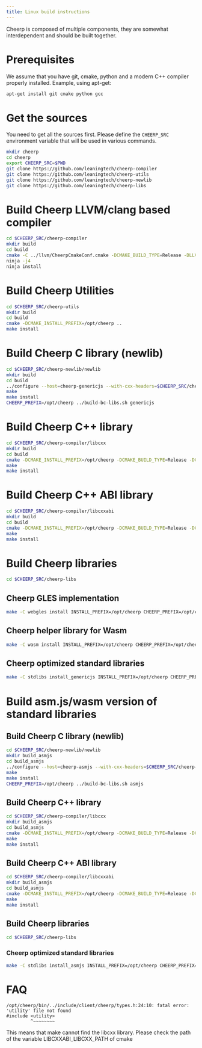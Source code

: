 ```yaml
---
title: Linux build instructions
---
```


Cheerp is composed of multiple components, they are somewhat interdependent and should be built together.

# Prerequisites

We assume that you have git, cmake, python and a modern C++ compiler properly installed.
Example, using apt-get:
```bash
apt-get install git cmake python gcc
```

# Get the sources

You need to get all the sources first. Please define the `CHEERP_SRC` environment variable that will be used in various commands.


```bash
mkdir cheerp
cd cheerp
export CHEERP_SRC=$PWD
git clone https://github.com/leaningtech/cheerp-compiler
git clone https://github.com/leaningtech/cheerp-utils
git clone https://github.com/leaningtech/cheerp-newlib
git clone https://github.com/leaningtech/cheerp-libs
```
# Build Cheerp LLVM/clang based compiler

```bash
cd $CHEERP_SRC/cheerp-compiler
mkdir build
cd build
cmake -C ../llvm/CheerpCmakeConf.cmake -DCMAKE_BUILD_TYPE=Release -DLLVM_ENABLE_PROJECTS=clang -G Ninja ../llvm/
ninja -j4
ninja install
```
# Build Cheerp Utilities

```bash
cd $CHEERP_SRC/cheerp-utils
mkdir build
cd build
cmake -DCMAKE_INSTALL_PREFIX=/opt/cheerp ..
make install
```

# Build Cheerp C library (newlib)

```bash
cd $CHEERP_SRC/cheerp-newlib/newlib
mkdir build
cd build
../configure --host=cheerp-genericjs --with-cxx-headers=$CHEERP_SRC/cheerp-compiler/libcxx/include --prefix=/opt/cheerp --enable-newlib-io-long-long --enable-newlib-iconv --enable-newlib-iconv-encodings=utf-16,utf-8,ucs_2 --enable-newlib-mb --enable-newlib-nano-formatted-io
make
make install
CHEERP_PREFIX=/opt/cheerp ../build-bc-libs.sh genericjs
```

# Build Cheerp C++ library

```bash
cd $CHEERP_SRC/cheerp-compiler/libcxx
mkdir build
cd build
cmake -DCMAKE_INSTALL_PREFIX=/opt/cheerp -DCMAKE_BUILD_TYPE=Release -DCMAKE_TOOLCHAIN_FILE=/opt/cheerp/share/cmake/Modules/CheerpToolchain.cmake -DLIBCXX_ENABLE_SHARED=OFF -DLIBCXX_ENABLE_ASSERTIONS=OFF -DLIBCXX_CXX_ABI_INCLUDE_PATHS=$CHEERP_SRC/cheerp-compiler/libcxxabi/include -DLIBCXX_CXX_ABI=libcxxabi -DCMAKE_CXX_FLAGS="-fexceptions" ..
make
make install
```
# Build Cheerp C++ ABI library

```bash
cd $CHEERP_SRC/cheerp-compiler/libcxxabi
mkdir build
cd build
cmake -DCMAKE_INSTALL_PREFIX=/opt/cheerp -DCMAKE_BUILD_TYPE=Release -DCMAKE_TOOLCHAIN_FILE=/opt/cheerp/share/cmake/Modules/CheerpToolchain.cmake -DLIBCXXABI_ENABLE_SHARED=OFF -DLIBCXXABI_ENABLE_ASSERTIONS=OFF -DLIBCXXABI_LIBCXX_PATH=$CHEERP_SRC/cheerp-compiler/cheerp-libcxx/ -DLIBCXXABI_LIBCXX_INCLUDES=$CHEERP_SRC/cheerp-compiler/libcxx/include -DLIBCXXABI_ENABLE_THREADS=0 -DLLVM_CONFIG=/opt/cheerp/bin/llvm-config ..
make
make install
```

# Build Cheerp libraries

```bash
cd $CHEERP_SRC/cheerp-libs
```

## Cheerp GLES implementation

```bash
make -C webgles install INSTALL_PREFIX=/opt/cheerp CHEERP_PREFIX=/opt/cheerp
```

## Cheerp helper library for Wasm

```bash
make -C wasm install INSTALL_PREFIX=/opt/cheerp CHEERP_PREFIX=/opt/cheerp
```

## Cheerp optimized standard libraries

```bash
make -C stdlibs install_genericjs INSTALL_PREFIX=/opt/cheerp CHEERP_PREFIX=/opt/cheerp
```

# Build asm.js/wasm version of standard libraries

## Build Cheerp C library (newlib)

```bash
cd $CHEERP_SRC/cheerp-newlib/newlib
mkdir build_asmjs
cd build_asmjs
../configure --host=cheerp-asmjs --with-cxx-headers=$CHEERP_SRC/cheerp-compiler/libcxx/include --prefix=/opt/cheerp --enable-newlib-io-long-long --enable-newlib-iconv --enable-newlib-iconv-encodings=utf-16,utf-8,ucs_2 --enable-newlib-mb --enable-newlib-nano-formatted-io
make
make install
CHEERP_PREFIX=/opt/cheerp ../build-bc-libs.sh asmjs
```

## Build Cheerp C++ library

```bash
cd $CHEERP_SRC/cheerp-compiler/libcxx
mkdir build_asmjs
cd build_asmjs
cmake -DCMAKE_INSTALL_PREFIX=/opt/cheerp -DCMAKE_BUILD_TYPE=Release -DCMAKE_TOOLCHAIN_FILE=/opt/cheerp/share/cmake/Modules/CheerpWasmToolchain.cmake -DLIBCXX_ENABLE_SHARED=OFF -DLIBCXX_ENABLE_ASSERTIONS=OFF -DLIBCXX_CXX_ABI_INCLUDE_PATHS=$CHEERP_SRC/cheerp-compiler/libcxxabi/include -DLIBCXX_CXX_ABI=libcxxabi -DCMAKE_CXX_FLAGS="-fexceptions" ..
make
make install
```
## Build Cheerp C++ ABI library

```bash
cd $CHEERP_SRC/cheerp-compiler/libcxxabi
mkdir build_asmjs
cd build_asmjs
cmake -DCMAKE_INSTALL_PREFIX=/opt/cheerp -DCMAKE_BUILD_TYPE=Release -DCMAKE_TOOLCHAIN_FILE=/opt/cheerp/share/cmake/Modules/CheerpWasmToolchain.cmake -DLIBCXXABI_ENABLE_SHARED=OFF -DLIBCXXABI_ENABLE_ASSERTIONS=OFF -DLIBCXXABI_LIBCXX_PATH=$CHEERP_SRC/cheerp-compiler/libcxx/ -DLIBCXXABI_LIBCXX_INCLUDES=$CHEERP_SRC/cheerp-compiler/libcxx/include -DLIBCXXABI_ENABLE_THREADS=0 -DLLVM_CONFIG=/opt/cheerp/bin/llvm-config ..
make
make install
```

## Build Cheerp libraries

```bash
cd $CHEERP_SRC/cheerp-libs
```

### Cheerp optimized standard libraries

```bash
make -C stdlibs install_asmjs INSTALL_PREFIX=/opt/cheerp CHEERP_PREFIX=/opt/cheerp
```

# FAQ

```
/opt/cheerp/bin/../include/client/cheerp/types.h:24:10: fatal error: 'utility' file not found
#include <utility>
         ^~~~~~~~~
```

This means that make cannot find the libcxx library. Please check the path of the variable LIBCXXABI_LIBCXX_PATH of cmake
